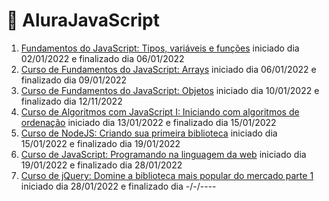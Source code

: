 # 🦖 AluraJavaScript

1. [Fundamentos do JavaScript: Tipos, variáveis e funções](https://github.com/HenriqueCCdA/AluraJavaScript/tree/main/fundamentos_do_js_tipos_var_func) iniciado dia 02/01/2022 e finalizado dia 06/01/2022
2. [Curso de Fundamentos do JavaScript: Arrays](https://github.com/HenriqueCCdA/AluraJavaScript/tree/main/arrays) iniciado dia 06/01/2022 e finalizado dia 09/01/2022
3. [Curso de Fundamentos do JavaScript: Objetos](https://github.com/HenriqueCCdA/AluraJavaScript/tree/main/objetos) iniciado dia 10/01/2022 e finalizado dia 12/11/2022
4. [Curso de Algoritmos com JavaScript I: Iniciando com algoritmos de ordenação](https://github.com/HenriqueCCdA/AluraJavaScript/tree/main/Algoritmos_com_JavaScript_I) iniciado dia 13/01/2022 e finalizado dia 15/01/2022
5. [Curso de NodeJS: Criando sua primeira biblioteca](https://github.com/HenriqueCCdA/AluraJavaScript/tree/main/nodejs_criando_biblioteca) iniciado dia 15/01/2022 e finalizado dia 19/01/2022
6. [Curso de JavaScript: Programando na linguagem da web](https://github.com/HenriqueCCdA/AluraJavaScript/tree/main/javaScript_programando_na_linguagem_da_web) iniciado dia 19/01/2022 e finalizado dia 28/01/2022
7. [Curso de jQuery: Domine a biblioteca mais popular do mercado parte 1](https://github.com/HenriqueCCdA/AluraJavaScript/tree/main/jQuery_parte1) iniciado dia 28/01/2022 e finalizado dia -/-/----
